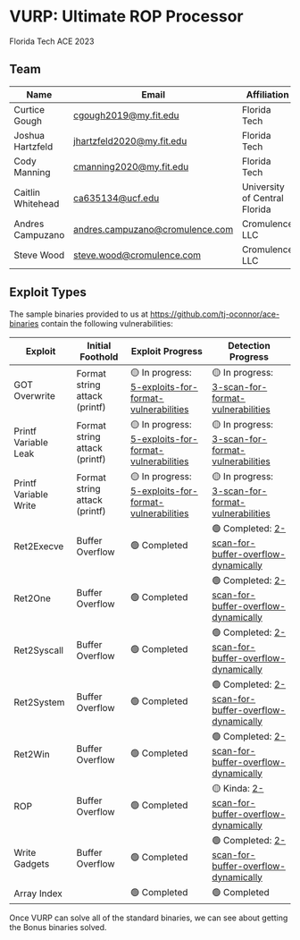 # VURP: Ultimate ROP Processor

Florida Tech ACE 2023

## Team
| **Name** | **Email** | **Affiliation** |
| -------- | --------- | --------------- |
| Curtice Gough | cgough2019@my.fit.edu | Florida Tech |
| Joshua Hartzfeld | jhartzfeld2020@my.fit.edu | Florida Tech |
| Cody Manning | cmanning2020@my.fit.edu | Florida Tech |
| Caitlin Whitehead | ca635134@ucf.edu | University of Central Florida |
| Andres Campuzano | andres.campuzano@cromulence.com | Cromulence LLC |
| Steve Wood | steve.wood@cromulence.com | Cromulence LLC |

## Exploit Types

The sample binaries provided to us at https://github.com/tj-oconnor/ace-binaries contain the following vulnerabilities:

| **Exploit** | **Initial Foothold** | **Exploit Progress** | **Detection Progress** |
| ----------- | -------------------- | -------------------- | ---------------------- |
| GOT Overwrite | Format string attack (printf) | 🟡 In progress: [5-exploits-for-format-vulnerabilities](https://github.com/Curtico/vurp/tree/5-exploits-for-format-vulnerabilities) | 🟡 In progress: [3-scan-for-format-vulnerabilities](https://github.com/Curtico/vurp/tree/3-scan-for-format-vulnerabilities) |
| Printf Variable Leak | Format string attack (printf) | 🟡 In progress: [5-exploits-for-format-vulnerabilities](https://github.com/Curtico/vurp/tree/5-exploits-for-format-vulnerabilities) | 🟡 In progress: [3-scan-for-format-vulnerabilities](https://github.com/Curtico/vurp/tree/3-scan-for-format-vulnerabilities) |
| Printf Variable Write | Format string attack (printf) | 🟡 In progress: [5-exploits-for-format-vulnerabilities](https://github.com/Curtico/vurp/tree/5-exploits-for-format-vulnerabilities) | 🟡 In progress: [3-scan-for-format-vulnerabilities](https://github.com/Curtico/vurp/tree/3-scan-for-format-vulnerabilities) |
| Ret2Execve | Buffer Overflow | :green_circle: Completed | 🟢 Completed: [2-scan-for-buffer-overflow-dynamically](https://github.com/Curtico/vurp/tree/2-scan-for-buffer-overflow-dynamically) |
| Ret2One | Buffer Overflow | :green_circle: Completed | 🟢 Completed: [2-scan-for-buffer-overflow-dynamically](https://github.com/Curtico/vurp/tree/2-scan-for-buffer-overflow-dynamically) |
| Ret2Syscall | Buffer Overflow | :green_circle: Completed | 🟢 Completed: [2-scan-for-buffer-overflow-dynamically](https://github.com/Curtico/vurp/tree/2-scan-for-buffer-overflow-dynamically) |
| Ret2System | Buffer Overflow | :green_circle: Completed | 🟢 Completed: [2-scan-for-buffer-overflow-dynamically](https://github.com/Curtico/vurp/tree/2-scan-for-buffer-overflow-dynamically) |
| Ret2Win | Buffer Overflow | :green_circle: Completed | 🟢 Completed: [2-scan-for-buffer-overflow-dynamically](https://github.com/Curtico/vurp/tree/2-scan-for-buffer-overflow-dynamically) |
| ROP | Buffer Overflow | 🟢 Completed | 🟡 Kinda: [2-scan-for-buffer-overflow-dynamically](https://github.com/Curtico/vurp/tree/2-scan-for-buffer-overflow-dynamically) |
| Write Gadgets | Buffer Overflow | 🟢 Completed | 🟢 Completed: [2-scan-for-buffer-overflow-dynamically](https://github.com/Curtico/vurp/tree/2-scan-for-buffer-overflow-dynamically) |
| Array Index | | 🟢 Completed | 🟢 Completed |

Once VURP can solve all of the standard binaries, we can see about getting the Bonus binaries solved.

